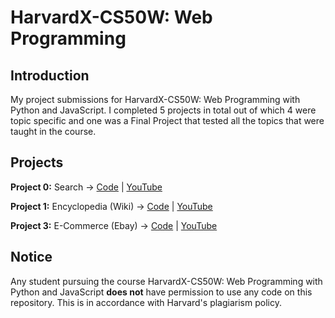 # HarvardX-CS50W: Web Programming

## Introduction
My project submissions for HarvardX-CS50W: Web Programming with Python and JavaScript. I completed 5 projects in total out of which 4 were topic specific and one was a Final Project that tested all the topics that were taught in the course. 

## Projects 
**Project 0:** Search -> [Code](https://github.com/aryanbh11/HarvardX-CS50W/tree/main/search) | [YouTube](https://youtu.be/gky5wUPF8UM)

**Project 1:** Encyclopedia (Wiki) -> [Code](https://github.com/aryanbh11/HarvardX-CS50W/tree/main/encyclopedia) | [YouTube](https://youtu.be/4dgoMSCRLjg)

**Project 3:** E-Commerce (Ebay) -> [Code](https://github.com/aryanbh11/HarvardX-CS50W/tree/main/e_commerce) | [YouTube](https://youtu.be/jqtDNMQY0u0)

## Notice 
Any student pursuing the course HarvardX-CS50W: Web Programming with Python and JavaScript **does not** have permission to use any code on this repository. This is in accordance with Harvard's plagiarism policy. 
